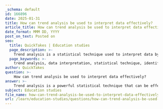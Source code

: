 ```yaml
---
_schema: default
id: 166896
date: 2025-01-31
title: How can trend analysis be used to interpret data effectively?
article_title: How can trend analysis be used to interpret data effectively?
date_format: MMM DD, YYYY
post_on_text: Posted on
seo:
  title: QuickTakes | Education studies
  page_description: >-
    Trend analysis is a statistical technique used to interpret data by identifying patterns over time, forecasting future outcomes, understanding changes in behavior, and facilitating critical evaluation, especially in educational settings.
  page_keywords: >-
    trend analysis, data interpretation, statistical technique, identifying patterns, forecasting outcomes, understanding behavior changes, data visualization, critical thinking, educational data, performance metrics
author: QuickTakes
question: >-
    How can trend analysis be used to interpret data effectively?
answer: >-
    Trend analysis is a powerful statistical technique that can be effectively used to interpret data by identifying patterns or trends over time. Here are several ways in which trend analysis can enhance data interpretation:\n\n1. **Identifying Patterns**: By examining historical data, trend analysis allows educators and researchers to identify consistent patterns in student performance, attendance, or other metrics. For example, analyzing GPA trends over multiple semesters can reveal whether specific teaching methods or curricular changes have positively influenced student learning outcomes.\n\n2. **Forecasting Future Outcomes**: Trend analysis can be used to make predictions about future performance based on historical data. This is particularly useful in educational settings where understanding potential future trends can inform decision-making and resource allocation.\n\n3. **Understanding Changes in Behavior**: By analyzing trends, educators can gain insights into how student behaviors change over time. For instance, if data shows a decline in attendance correlating with lower GPAs, this trend can prompt interventions aimed at improving attendance.\n\n4. **Visual Representation**: Utilizing graphs and charts to visualize trends can make complex data more accessible. Effective data visualization techniques, such as line graphs or bar charts, can highlight trends clearly, making it easier for stakeholders to understand the implications of the data.\n\n5. **Critical Thinking and Evaluation**: Trend analysis encourages critical thinking by prompting educators to evaluate the reliability of the data and consider the implications of observed trends. This can lead to more informed decisions regarding teaching strategies and curriculum development.\n\n6. **Data Points and Relationships**: By focusing on the data points plotted on graphs, trend analysis helps in understanding the significance of these points in representing information or trends. It allows for the identification of relationships between different variables, such as the impact of class attendance on GPA.\n\nIn summary, trend analysis serves as a vital tool in interpreting data effectively by revealing patterns, forecasting outcomes, and facilitating critical evaluation of educational practices. By leveraging these insights, educators can enhance their teaching strategies and improve student performance.
subject: Education studies
file_name: how-can-trend-analysis-be-used-to-interpret-data-effectively.md
url: /learn/education-studies/questions/how-can-trend-analysis-be-used-to-interpret-data-effectively
---
```


&nbsp;